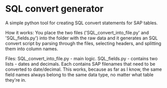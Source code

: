 # SQL convert generator
A simple python tool for creating SQL convert statements for SAP tables.

How it works:
You place the two files ('SQL_convert_into_file.py' and 'SQL_fields.py') into the folder with the raw data and it generates an SQL convert script by parsing through the files, selecting headers, and splitting them into column names.

Files:
SQL_convert_into_file.py - main logic.
SQL_fields.py - contains two lists - dates and decimals. Each contains SAP filenames that need to be converted to date/decimal. This works, because as far as I know, the same field names always belong to the same data type, no matter what table they're in. 

